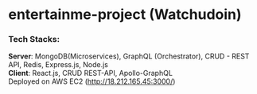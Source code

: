 # entertainme-project (Watchudoin)
### Tech Stacks:
**Server**: MongoDB(Microservices), GraphQL (Orchestrator), CRUD - REST API, Redis, Express.js, Node.js
<br>
**Client**: React.js, CRUD REST-API, Apollo-GraphQL
<br>
Deployed on AWS EC2 (http://18.212.165.45:3000/)
